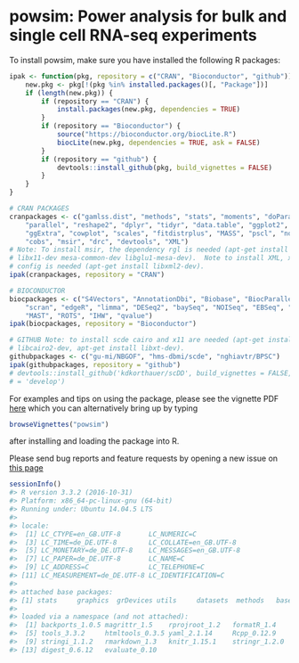 
<!-- README.md is generated from README.Rmd. Please edit that file -->
powsim: Power analysis for bulk and single cell RNA-seq experiments
===================================================================

To install powsim, make sure you have installed the following R packages:

``` r
ipak <- function(pkg, repository = c("CRAN", "Bioconductor", "github")) {
    new.pkg <- pkg[!(pkg %in% installed.packages()[, "Package"])]
    if (length(new.pkg)) {
        if (repository == "CRAN") {
            install.packages(new.pkg, dependencies = TRUE)
        }
        if (repository == "Bioconductor") {
            source("https://bioconductor.org/biocLite.R")
            biocLite(new.pkg, dependencies = TRUE, ask = FALSE)
        }
        if (repository == "github") {
            devtools::install_github(pkg, build_vignettes = FALSE)
        }
    }
}

# CRAN PACKAGES
cranpackages <- c("gamlss.dist", "methods", "stats", "moments", "doParallel", 
    "parallel", "reshape2", "dplyr", "tidyr", "data.table", "ggplot2", "ggthemes", 
    "ggExtra", "cowplot", "scales", "fitdistrplus", "MASS", "pscl", "nonnest2", 
    "cobs", "msir", "drc", "devtools", "XML")
# Note: To install msir, the dependency rgl is needed (apt-get install
# libx11-dev mesa-common-dev libglu1-mesa-dev).  Note to install XML, xml2
# config is needed (apt-get install libxml2-dev).
ipak(cranpackages, repository = "CRAN")

# BIOCONDUCTOR
biocpackages <- c("S4Vectors", "AnnotationDbi", "Biobase", "BiocParallel", "scater", 
    "scran", "edgeR", "limma", "DESeq2", "baySeq", "NOISeq", "EBSeq", "DSS", 
    "MAST", "ROTS", "IHW", "qvalue")
ipak(biocpackages, repository = "Bioconductor")

# GITHUB Note: to install scde cairo and x11 are needed (apt-get install
# libcairo2-dev, apt-get install libxt-dev).
githubpackages <- c("gu-mi/NBGOF", "hms-dbmi/scde", "nghiavtr/BPSC")
ipak(githubpackages, repository = "github")
# devtools::install_github('kdkorthauer/scDD', build_vignettes = FALSE, ref
# = 'develop')
```

For examples and tips on using the package, please see the vignette PDF [here](https://github.com/bvieth/powsim/tree/master/vignettes/powsim.pdf) which you can alternatively bring up by typing

``` r
browseVignettes("powsim")
```

after installing and loading the package into R.

Please send bug reports and feature requests by opening a new issue on [this page](https://github.com/bvieth/powsim/issues)

``` r
sessionInfo()
#> R version 3.3.2 (2016-10-31)
#> Platform: x86_64-pc-linux-gnu (64-bit)
#> Running under: Ubuntu 14.04.5 LTS
#> 
#> locale:
#>  [1] LC_CTYPE=en_GB.UTF-8       LC_NUMERIC=C              
#>  [3] LC_TIME=de_DE.UTF-8        LC_COLLATE=en_GB.UTF-8    
#>  [5] LC_MONETARY=de_DE.UTF-8    LC_MESSAGES=en_GB.UTF-8   
#>  [7] LC_PAPER=de_DE.UTF-8       LC_NAME=C                 
#>  [9] LC_ADDRESS=C               LC_TELEPHONE=C            
#> [11] LC_MEASUREMENT=de_DE.UTF-8 LC_IDENTIFICATION=C       
#> 
#> attached base packages:
#> [1] stats     graphics  grDevices utils     datasets  methods   base     
#> 
#> loaded via a namespace (and not attached):
#>  [1] backports_1.0.5 magrittr_1.5    rprojroot_1.2   formatR_1.4    
#>  [5] tools_3.3.2     htmltools_0.3.5 yaml_2.1.14     Rcpp_0.12.9    
#>  [9] stringi_1.1.2   rmarkdown_1.3   knitr_1.15.1    stringr_1.2.0  
#> [13] digest_0.6.12   evaluate_0.10
```
